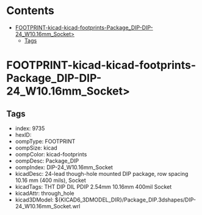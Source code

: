 



Contents
========

* [FOOTPRINT-kicad-kicad-footprints-Package_DIP-DIP-24_W10.16mm_Socket>](#footprint-kicad-kicad-footprints-package_dip-dip-24_w1016mm_socket)
	* [Tags](#tags)

# FOOTPRINT-kicad-kicad-footprints-Package_DIP-DIP-24_W10.16mm_Socket>

## Tags

- index: 9735
- hexID: 
- oompType: FOOTPRINT
- oompSize: kicad
- oompColor: kicad-footprints
- oompDesc: Package_DIP
- oompIndex: DIP-24_W10.16mm_Socket
- kicadDesc: 24-lead though-hole mounted DIP package, row spacing 10.16 mm (400 mils), Socket
- kicadTags: THT DIP DIL PDIP 2.54mm 10.16mm 400mil Socket
- kicadAttr: through_hole
- kicad3DModel: ${KICAD6_3DMODEL_DIR}/Package_DIP.3dshapes/DIP-24_W10.16mm_Socket.wrl
